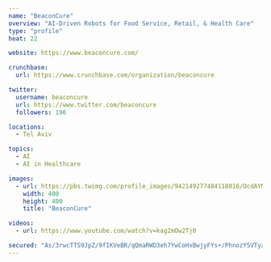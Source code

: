 ```yaml
---
name: "BeaconCure"
overview: "AI-Driven Robots for Food Service, Retail, & Health Care"
type: "profile"
heat: 22

website: https://www.beaconcure.com/

crunchbase:
  url: https://www.crunchbase.com/organization/beaconcure

twitter:
  username: beaconcure
  url: https://www.twitter.com/beaconcure
  followers: 196

locations:
  - Tel Aviv

topics:
  - AI
  - AI in Healthcare

images:
  - url: https://pbs.twimg.com/profile_images/942149277484118016/OcdAYMGN_400x400.jpg
    width: 400
    height: 400
    title: "BeaconCure"

videos:
  - url: https://www.youtube.com/watch?v=kag2mOw2Tj0

secured: "As/3rwcTTS9JpZ/9fIKVeBR/qQmaRWD3eh7YwCoHxBwjyFYs+/PhnozY5VTyar07TOg9jMF10AMyfrNlzHkBMcwPXlhraLAXz306tqqy8n40yKk6ri+aKX4ztaAWhWRhN9SNfIufUICqeiNK6ACmvwRxLrufSLaWVbnmRMWLHhFJf7eKz0z79+Mu4rcsqnh4I/1kvymsNiAdNZ1png9xnQy6TA9w7uGvFteBWFGv7J7EWkZkCghaw1oEa3kQs9C8fUXm2eiLw6w6HAYCCrn2d/TvqUUJQOLhLm59hFCoOWg8x8+HP7Mrcgo1QKjWNXSX;reqHG1VW096YxkECiDDQOQ=="
---
```


